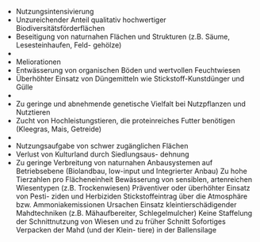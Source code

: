 - Nutzungsintensivierung
- Unzureichender Anteil qualitativ hochwertiger 
   Biodiversitätsförderflächen
- Beseitigung von naturnahen Flächen und 
   Strukturen (z.B. Säume, Lesesteinhaufen, Feld- 
   gehölze)
-
- Meliorationen
- Entwässerung von organischen Böden 
   und wertvollen Feuchtwiesen
- Überhöhter Einsatz von Düngemitteln 
   wie Stickstoff-Kunstdünger und Gülle
-
- Zu geringe und abnehmende genetische 
   Vielfalt bei Nutzpflanzen und Nutztieren
- Zucht von Hochleistungstieren, die 
   proteinreiches Futter benötigen (Kleegras, 
   Mais, Getreide)
-
- Nutzungsaufgabe von schwer zugänglichen 
   Flächen
- Verlust von Kulturland durch Siedlungsaus- 
   dehnung
- Zu geringe Verbreitung von naturnahen 
   Anbausystemen auf Betriebsebene 
   (Biolandbau, low-input und Integrierter 
   Anbau) 
   Zu hohe Tierzahlen pro Flächeneinheit 
   Bewässerung von sensiblen, artenreichen 
   Wiesentypen (z.B. Trockenwiesen) 
   Präventiver oder überhöhter Einsatz von Pesti- 
   ziden und Herbiziden 
   Stickstoffeintrag über die Atmosphäre 
   bzw. Ammoniakemissionen 
  Ursachen 
   Einsatz kleintierschädigender Mahdtechniken 
   (z.B. Mähaufbereiter, Schlegelmulcher) 
   Keine Staffelung der Schnittnutzung von 
   Wiesen und zu früher Schnitt 
   Sofortiges Verpacken der Mahd (und der Klein- 
   tiere) in der Ballensilage